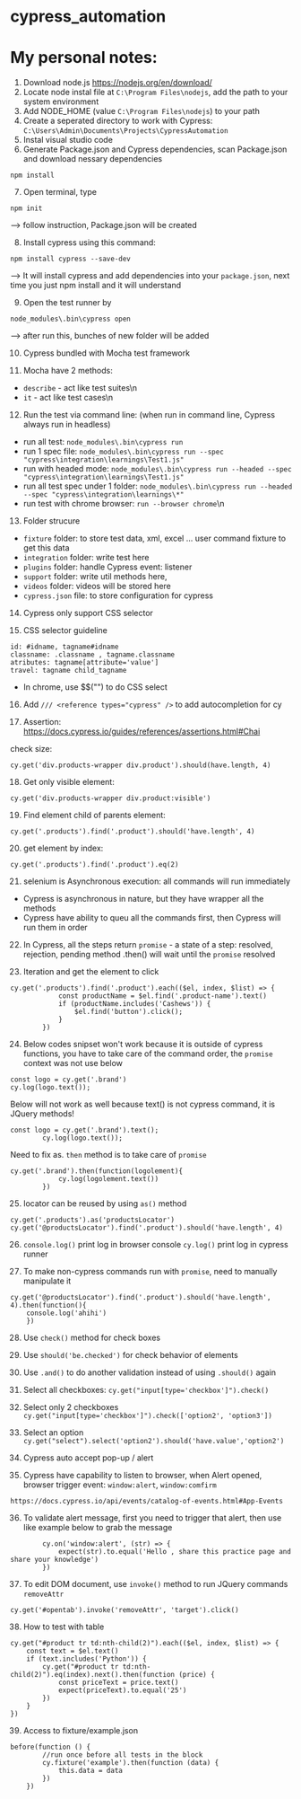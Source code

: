 # cypress_automation

# My personal notes:
1. Download node.js https://nodejs.org/en/download/
2. Locate node instal file at `C:\Program Files\nodejs`, add the path to your system environment 
3. Add NODE_HOME (value `C:\Program Files\nodejs`) to your path 
4. Create a seperated directory to work with Cypress: `C:\Users\Admin\Documents\Projects\CypressAutomation`
5. Instal visual studio code
6. Generate Package.json and Cypress dependencies, scan Package.json and download nessary dependencies

```
npm install
```


7. Open terminal, type 
```
npm init
```
--> follow instruction, Package.json will be created

8. Install cypress using this command: 

```
npm install cypress --save-dev
```
--> It will install cypress and add dependencies into your `package.json`, next time you just npm install and it will understand

9. Open the test runner by 

```
node_modules\.bin\cypress open
``` 
--> after run this, bunches of new folder will be added

10. Cypress bundled with Mocha test framework

11. Mocha have 2 methods: 

- `describe` - act like test suites\n
- `it` - act like test cases\n

12. Run the test via command line: (when run in command line, Cypress always run in headless) 

- run all test: `node_modules\.bin\cypress run`
- run 1 spec file: `node_modules\.bin\cypress run --spec "cypress\integration\learnings\Test1.js"`
- run with headed mode: `node_modules\.bin\cypress run --headed --spec "cypress\integration\learnings\Test1.js"`
- run all test spec under 1 folder: `node_modules\.bin\cypress run --headed --spec "cypress\integration\learnings\*"`
- run test with chrome browser: `run --browser chrome`\n

13. Folder strucure

- `fixture` folder: to store test data, xml, excel ... user command fixture to get this data 
- `integration` folder: write test here
- `plugins` folder: handle Cypress event: listener 
- `support` folder: write util methods here, 
- `videos` folder: videos will be stored here
- `cypress.json` file: to store configuration for cypress

14. Cypress only support CSS selector

15. CSS selector guideline

```
id: #idname, tagname#idname
classname: .classname , tagname.classname
atributes: tagname[attribute='value']
travel: tagname child_tagname
```

- In chrome, use $$("") to do CSS select 

16. Add `/// <reference types="cypress" />` to add autocompletion for cy

17. Assertion: https://docs.cypress.io/guides/references/assertions.html#Chai

check size: 
```
cy.get('div.products-wrapper div.product').should(have.length, 4)
```

18. Get only visible element: 

```
cy.get('div.products-wrapper div.product:visible')
```

19. Find element child of parents element: 

```
cy.get('.products').find('.product').should('have.length', 4)
```

20. get element by index: 

```
cy.get('.products').find('.product').eq(2)
```

21. selenium is Asynchronous execution: all commands will run immediately 
- Cypress is asynchronous in nature, but they have wrapper all the methods
- Cypress have ability to queu all the commands first, then Cypress will run them in order

22. In Cypress, all the steps return `promise` - a state of a step: resolved, rejection, pending
method .then() will wait until the `promise` resolved

23. Iteration and get the element to click

```
cy.get('.products').find('.product').each(($el, index, $list) => {
            const productName = $el.find('.product-name').text()
            if (productName.includes('Cashews')) {
                $el.find('button').click();
            }
        })
```

24. Below codes snipset won't work because it is outside of cypress functions, you have to take care of the command order, the `promise` context was not use below

```
const logo = cy.get('.brand')
cy.log(logo.text());
```

Below will not work as well because text() is not cypress command, it is JQuery methods! 

```
const logo = cy.get('.brand').text();
        cy.log(logo.text());
```

Need to fix as. `then` method is to take care of `promise`

```
cy.get('.brand').then(function(logolement){
            cy.log(logolement.text())
        })
```

25. locator can be reused by using `as()` method

```
cy.get('.products').as('productsLocator')
cy.get('@productsLocator').find('.product').should('have.length', 4)
```

26. `console.log()` print log in browser console
`cy.log()` print log in cypress runner

27. To make non-cypress commands run with `promise`, need to manually manipulate it

```
cy.get('@productsLocator').find('.product').should('have.length', 4).then(function(){
    console.log('ahihi')
    })
```

28. Use `check()` method for check boxes

29. Use `should('be.checked')` for check behavior of elements

30. Use `.and()` to do another validation instead of using `.should()` again

31. Select all checkboxes: `cy.get("input[type='checkbox']").check()`

32. Select only 2 checkboxes `cy.get("input[type='checkbox']").check(['option2', 'option3'])`

33. Select an option `cy.get("select").select('option2').should('have.value','option2')`

34. Cypress auto accept pop-up / alert

35. Cypress have capability to listen to browser, when Alert opened, browser trigger event: `window:alert`, `window:comfirm`

```
https://docs.cypress.io/api/events/catalog-of-events.html#App-Events
```

36. To validate alert message, first you need to trigger that alert, then use like example below to grab the message

```
        cy.on('window:alert', (str) => {
            expect(str).to.equal('Hello , share this practice page and share your knowledge')
        })
```

37. To edit DOM document, use `invoke()` method to run JQuery commands `removeAttr`

```
cy.get('#opentab').invoke('removeAttr', 'target').click()
```

38. How to test with table

```
cy.get("#product tr td:nth-child(2)").each(($el, index, $list) => {
    const text = $el.text()
    if (text.includes('Python')) {
        cy.get("#product tr td:nth-child(2)").eq(index).next().then(function (price) {
            const priceText = price.text()
            expect(priceText).to.equal('25')
        })
    }
})
```

39. Access to fixture/example.json

```
before(function () {
        //run once before all tests in the block
        cy.fixture('example').then(function (data) {
            this.data = data
        })
    })
```